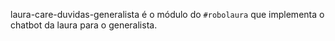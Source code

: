 laura-care-duvidas-generalista é o módulo do ```#robolaura``` que implementa o chatbot da laura para o generalista. 